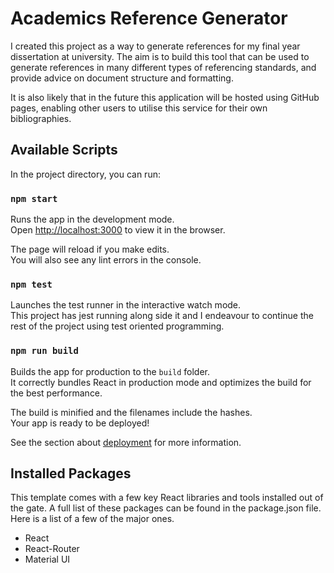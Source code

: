 # Academics Reference Generator

I created this project as a way to generate references for my final year dissertation at university. The aim is to build this tool that can be used to generate references in many different types of referencing standards, and provide advice on document structure and formatting. 

It is also likely that in the future this application will be hosted using GitHub pages, enabling other users to utilise this service for their own bibliographies.

## Available Scripts

In the project directory, you can run:

### `npm start`

Runs the app in the development mode.\
Open [http://localhost:3000](http://localhost:3000) to view it in the browser.

The page will reload if you make edits.\
You will also see any lint errors in the console.

### `npm test`

Launches the test runner in the interactive watch mode.\
This project has jest running along side it and I endeavour to continue the rest of the project using test oriented programming. 

### `npm run build`

Builds the app for production to the `build` folder.\
It correctly bundles React in production mode and optimizes the build for the best performance.

The build is minified and the filenames include the hashes.\
Your app is ready to be deployed!

See the section about [deployment](https://facebook.github.io/create-react-app/docs/deployment) for more information.

## Installed Packages 

This template comes with a few key React libraries and tools installed out of the gate. A full list of these packages can be found in the package.json file. Here is a list of a few of the major ones. 

* React 
* React-Router 
* Material UI 